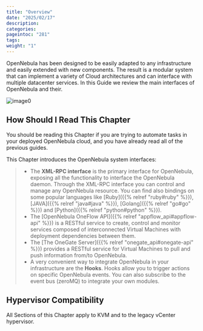 ```yaml
---
title: "Overview"
date: "2025/02/17"
description:
categories:
pageintoc: "281"
tags:
weight: "1"
---
```


<a id="introapis"></a>

<!--# Overview -->

OpenNebula has been designed to be easily adapted to any infrastructure and easily extended with new components. The result is a modular system that can implement a variety of Cloud architectures and can interface with multiple datacenter services. In this Guide we review the main interfaces of OpenNebula and their.

![image0](/images/overview_architecture.png)

## How Should I Read This Chapter

You should be reading this Chapter if you are trying to automate tasks in your deployed OpenNebula cloud, and you have already read all of the previous guides.

This Chapter introduces the OpenNebula system interfaces:

> * The **XML-RPC interface** is the primary interface for OpenNebula, exposing all the functionality to interface the OpenNebula daemon. Through the XML-RPC interface you can control and manage any OpenNebula resource. You can find also bindings on some popular languages like [Ruby]({{% relref "ruby#ruby" %}}), [JAVA]({{% relref "java#java" %}}), [Golang]({{% relref "go#go" %}}) and [Python]({{% relref "python#python" %}}).
> * The [OpenNebula OneFlow API]({{% relref "appflow_api#appflow-api" %}}) is a RESTful service to create, control and monitor services composed of interconnected Virtual Machines with deployment dependencies between them.
> * The [The OneGate Server]({{% relref "onegate_api#onegate-api" %}}) provides a RESTful service for Virtual Machines to pull and push information from/to OpenNebula.
> * A very convenient way to integrate OpenNebula in your infrastructure are the **Hooks**. Hooks allow you to trigger actions on specific OpenNebula events. You can also subscribe to the event bus (zeroMQ) to integrate your own modules.

## Hypervisor Compatibility

All Sections of this Chapter apply to KVM and to the legacy vCenter hypervisor.
